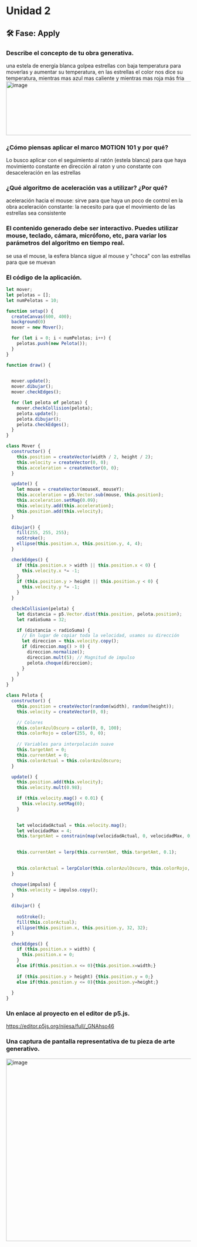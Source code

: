 # Unidad 2


## 🛠 Fase: Apply

### Describe el concepto de tu obra generativa.
una estela de energía blanca golpea estrellas con baja temperatura para moverlas y aumentar su temperatura, en las estrellas el color nos dice su temperatura, mientras mas azul mas caliente y mientras mas roja más fria
<img width="555" height="147" alt="image" src="https://github.com/user-attachments/assets/0ff3bee0-3839-440f-adc9-f841e3b2793f" />

### ¿Cómo piensas aplicar el marco MOTION 101 y por qué?
Lo busco aplicar con el seguimiento al ratón (estela blanca) para que haya movimiento constante en dirección al raton y uno constante con desaceleración en las estrellas
### ¿Qué algoritmo de aceleración vas a utilizar? ¿Por qué?
aceleración hacia el mouse: sirve para que haya un poco de control en la obra
aceleración constante: la necesito para que el movimiento de las estrellas sea consistente
### El contenido generado debe ser interactivo. Puedes utilizar mouse, teclado, cámara, micrófono, etc, para variar los parámetros del algoritmo en tiempo real.
se usa el mouse, la esfera blanca sigue al mouse y "choca" con las estrellas para que se muevan
### El código de la aplicación.
```js
let mover;
let pelotas = [];
let numPelotas = 10;

function setup() {
  createCanvas(600, 400);
  background(0)
  mover = new Mover();

  for (let i = 0; i < numPelotas; i++) {
    pelotas.push(new Pelota());
  }
}

function draw() {
  

  mover.update();
  mover.dibujar();
  mover.checkEdges();

  for (let pelota of pelotas) {
    mover.checkCollision(pelota);
    pelota.update();
    pelota.dibujar();
    pelota.checkEdges();
  }
}

class Mover {
  constructor() {
    this.position = createVector(width / 2, height / 2);
    this.velocity = createVector(0, 0);
    this.acceleration = createVector(0, 0); 
  }

  update() {
    let mouse = createVector(mouseX, mouseY);
    this.acceleration = p5.Vector.sub(mouse, this.position);
    this.acceleration.setMag(0.09);
    this.velocity.add(this.acceleration);
    this.position.add(this.velocity);
  }

  dibujar() {
    fill(255, 255, 255);
    noStroke();
    ellipse(this.position.x, this.position.y, 4, 4);
  }

  checkEdges() {
    if (this.position.x > width || this.position.x < 0) {
      this.velocity.x *= -1;
    }
    if (this.position.y > height || this.position.y < 0) {
      this.velocity.y *= -1;
    }
  }

  checkCollision(pelota) {
    let distancia = p5.Vector.dist(this.position, pelota.position);
    let radioSuma = 32;

    if (distancia < radioSuma) {
      // En lugar de copiar toda la velocidad, usamos su dirección
      let direccion = this.velocity.copy();
      if (direccion.mag() > 0) {
        direccion.normalize();
        direccion.mult(5); // Magnitud de impulso
        pelota.choque(direccion);
      }
    }
  }
}

class Pelota {
  constructor() {
    this.position = createVector(random(width), random(height));
    this.velocity = createVector(0, 0);

    // Colores
    this.colorAzulOscuro = color(0, 0, 100);
    this.colorRojo = color(255, 0, 0);
    
    // Variables para interpolación suave
    this.targetAmt = 0;
    this.currentAmt = 0; 
    this.colorActual = this.colorAzulOscuro;
  }

  update() {
    this.position.add(this.velocity);
    this.velocity.mult(0.98);

    if (this.velocity.mag() < 0.01) {
      this.velocity.setMag(0);
    }

    
    let velocidadActual = this.velocity.mag();
    let velocidadMax = 4;
    this.targetAmt = constrain(map(velocidadActual, 0, velocidadMax, 0, 1), 0, 1);

    
    this.currentAmt = lerp(this.currentAmt, this.targetAmt, 0.1); 

    
    this.colorActual = lerpColor(this.colorAzulOscuro, this.colorRojo, this.currentAmt);
  }

  choque(impulso) {
    this.velocity = impulso.copy();
  }

  dibujar() {
    
    noStroke();
    fill(this.colorActual);
    ellipse(this.position.x, this.position.y, 32, 32);
  }

  checkEdges() {
    if (this.position.x > width) {
      this.position.x = 0;
    }
    else if(this.position.x <= 0){this.position.x=width;}
    
    if (this.position.y > height) {this.position.y = 0;}
    else if(this.position.y <= 0){this.position.y=height;}
    
  }
}

```
### Un enlace al proyecto en el editor de p5.js.
https://editor.p5js.org/nijesa/full/_GNAhso46
### Una captura de pantalla representativa de tu pieza de arte generativo.
<img width="763" height="497" alt="image" src="https://github.com/user-attachments/assets/0446e6d6-b8a5-4e14-8a9b-eafb06138450" />
